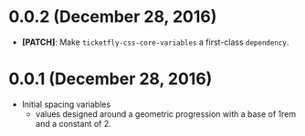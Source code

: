 # 0.0.2 (December 28, 2016)

- **[PATCH]**: Make `ticketfly-css-core-variables` a first-class `dependency`.


# 0.0.1 (December 28, 2016)

- Initial spacing variables
  + values designed around a geometric progression with a base of 1rem and a constant of 2.
